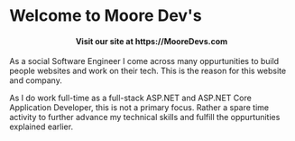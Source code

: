 <h1> Welcome to Moore Dev's </h1>
<h4 style="text-align:center"> Visit our site at https://MooreDevs.com </h4>
<p>
  As a social Software Engineer I come across many oppurtunities to build people websites and work on their tech.
  This is the reason for this website and company.
</p>

<p>
  As I do work full-time as a full-stack ASP.NET and ASP.NET Core Application Developer, this is not a primary focus. 
  Rather a spare time activity to further advance my technical skills and fulfill the oppurtunities explained earlier.
</p>
